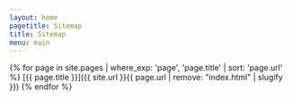 ```yaml
---
layout: home
pagetitle: Sitemap
title: Sitemap
menu: main
---
```

{% for page in site.pages | where_exp: 'page', 'page.title' | sort: 'page.url' %}
  [{{ page.title }}]({{ site.url }}{{ page.url | remove: "index.html" | slugify }})
{% endfor %}
